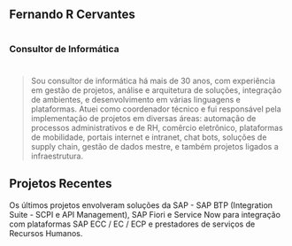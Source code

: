 ## Fernando R Cervantes
#
### Consultor de Informática
#

> Sou consultor de informática há mais de 30 anos, com experiência em gestão de projetos, análise e arquitetura de soluções, integração de ambientes, e desenvolvimento em várias linguagens e plataformas. Atuei como coordenador técnico e fui responsável pela implementação de projetos em diversas áreas: automação de processos administrativos e de RH, comêrcio eletrônico, plataformas de mobilidade, portais internet e intranet, chat bots, soluções de supply chain, gestão de dados mestre, e também projetos ligados a infraestrutura.

## Projetos Recentes
Os últimos projetos envolveram soluções da SAP - SAP BTP (Integration Suite - SCPI e API Management), SAP Fiori e Service Now para integração com plataformas SAP ECC / EC / ECP e prestadores de serviços de Recursos Humanos.
